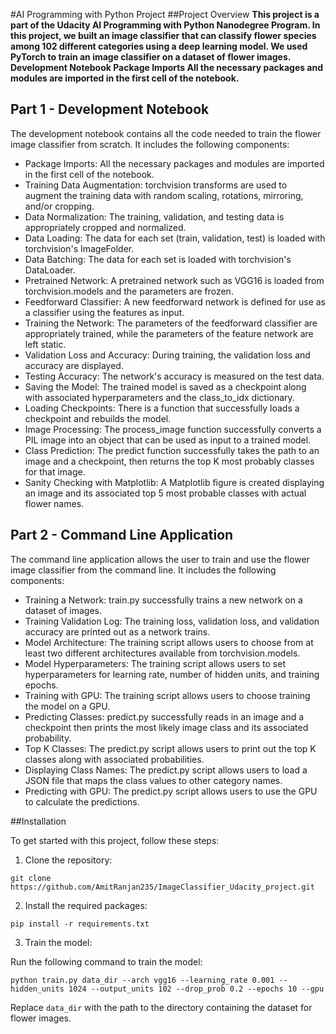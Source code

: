 #AI Programming with Python Project
##Project Overview 
**This project is a part of the Udacity AI Programming with Python Nanodegree Program. In this project, we built an image classifier that can classify flower species among 102 different categories using a deep learning model. We used PyTorch to train an image classifier on a dataset of flower images. Development Notebook Package Imports All the necessary packages and modules are imported in the first cell of the notebook.**

<h2>Part 1 - Development Notebook</h2>
<p>The development notebook contains all the code needed to train the flower image classifier from scratch. It includes the following components:</p>
<ul>
    <li>Package Imports: All the necessary packages and modules are imported in the first cell of the notebook.</li>
    <li>Training Data Augmentation: torchvision transforms are used to augment the training data with random scaling, rotations, mirroring, and/or cropping.</li>
    <li>Data Normalization: The training, validation, and testing data is appropriately cropped and normalized.</li>
    <li>Data Loading: The data for each set (train, validation, test) is loaded with torchvision's ImageFolder.</li>
    <li>Data Batching: The data for each set is loaded with torchvision's DataLoader.</li>
    <li>Pretrained Network: A pretrained network such as VGG16 is loaded from torchvision.models and the parameters are frozen.</li>
    <li>Feedforward Classifier: A new feedforward network is defined for use as a classifier using the features as input.</li>
    <li>Training the Network: The parameters of the feedforward classifier are appropriately trained, while the parameters of the feature network are left static.</li>
    <li>Validation Loss and Accuracy: During training, the validation loss and accuracy are displayed.</li>
    <li>Testing Accuracy: The network's accuracy is measured on the test data.</li>
    <li>Saving the Model: The trained model is saved as a checkpoint along with associated hyperparameters and the class_to_idx dictionary.</li>
    <li>Loading Checkpoints: There is a function that successfully loads a checkpoint and rebuilds the model.</li>
    <li>Image Processing: The process_image function successfully converts a PIL image into an object that can be used as input to a trained model.</li>
    <li>Class Prediction: The predict function successfully takes the path to an image and a checkpoint, then returns the top K most probably classes for that image.</li>
    <li>Sanity Checking with Matplotlib: A Matplotlib figure is created displaying an image and its associated top 5 most probable classes with actual flower names.</li>
</ul>
<h2>Part 2 - Command Line Application</h2>
<p>The command line application allows the user to train and use the flower image classifier from the command line. It includes the following components:</p>
<ul>
    <li>Training a Network: train.py successfully trains a new network on a dataset of images.</li>
    <li>Training Validation Log: The training loss, validation loss, and validation accuracy are printed out as a network trains.</li>
    <li>Model Architecture: The training script allows users to choose from at least two different architectures available from torchvision.models.</li>
    <li>Model Hyperparameters: The training script allows users to set hyperparameters for learning rate, number of hidden units, and training epochs.</li>
    <li>Training with GPU: The training script allows users to choose training the model on a GPU.</li>
    <li>Predicting Classes: predict.py successfully reads in an image and a checkpoint then prints the most likely image class and its associated probability.</li>
    <li>Top K Classes: The predict.py script allows users to print out the top K classes along with associated probabilities.</li>
    <li>Displaying Class Names: The predict.py script allows users to load a JSON file that maps the class values to other category names.</li>
    <li>Predicting with GPU: The predict.py script allows users to use the GPU to calculate the predictions.</li>
</ul>

##Installation 
<div>
  <p>To get started with this project, follow these steps:</p>
  <ol>
    <li>Clone the repository:</li>
  </ol>
  <pre><code class="language-bash">git clone https://github.com/AmitRanjan235/ImageClassifier_Udacity_project.git</code></pre>
  <ol start="2">
    <li>Install the required packages:</li>
  </ol>
  <pre><code class="language-bash">pip install -r requirements.txt</code></pre>
  <ol start="3">
    <li>Train the model:</li>
  </ol>
  <p>Run the following command to train the model:</p>
  <pre><code class="language-bash">python train.py data_dir --arch vgg16 --learning_rate 0.001 --hidden_units 1024 --output_units 102 --drop_prob 0.2 --epochs 10 --gpu</code></pre>
  <p>Replace <code>data_dir</code> with the path to the directory containing the dataset for flower images.</p>
</div>

